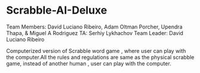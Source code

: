 # Scrabble-AI-Deluxe
Team Members: David Luciano Ribeiro, Adam Oltman Porcher, Upendra Thapa, & Miguel A Rodriguez
TA: Serhiy Lykhachov
Team Leader: David Luciano Ribeiro

 Computerized version of Scrabble word game , where user can play with the computer.All the rules and regulations are same as 
 the physical scrabble game, instead of another human , user can play with the computer.
